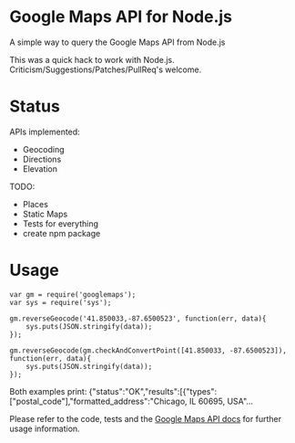 # Google Maps API for Node.js
A simple way to query the Google Maps API from Node.js

This was a quick hack to work with Node.js.  Criticism/Suggestions/Patches/PullReq's welcome.

# Status
APIs implemented:

* Geocoding
* Directions
* Elevation

TODO:

* Places
* Static Maps
* Tests for everything
* create npm package

# Usage
	var gm = require('googlemaps');
	var sys = require('sys');
	
	gm.reverseGeocode('41.850033,-87.6500523', function(err, data){
		sys.puts(JSON.stringify(data));
	});
	
	gm.reverseGeocode(gm.checkAndConvertPoint([41.850033, -87.6500523]), function(err, data){
		sys.puts(JSON.stringify(data));
	});

Both examples print:
	{"status":"OK","results":[{"types":["postal_code"],"formatted_address":"Chicago, IL 60695, USA"...

Please refer to the code, tests and the [Google Maps API docs](http://code.google.com/apis/maps/documentation/webservices/index.html) for further usage information.

